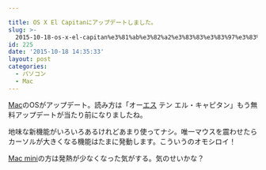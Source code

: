 ```yaml
---

title: OS X El Capitanにアップデートしました。
slug: >-
  2015-10-18-os-x-el-capitan%e3%81%ab%e3%82%a2%e3%83%83%e3%83%97%e3%83%87%e3%83%bc%e3%83%88%e3%81%97%e3%81%be%e3%81%97%e3%81%9f
id: 225
date: '2015-10-18 14:35:33'
layout: post
categories:
  - パソコン
  - Mac
---
```


[Mac](http://d.hatena.ne.jp/keyword/Mac)のOSがアップデート。読み方は「オー[エス](http://d.hatena.ne.jp/keyword/%A5%A8%A5%B9) テン エル・キャピタン」もう無料アップデートが当たり前になりましたね。

地味な新機能がいろいろあるけれどあまり使ってナシ。唯一マウスを震わせたらカーソルが大きくなる機能はたまに発動します。こういうのオモシロイ！

[Mac mini](http://d.hatena.ne.jp/keyword/Mac%20mini)の方は発熱が少なくなった気がする。気のせいかな？